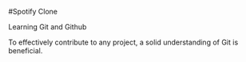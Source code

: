 #Spotify Clone

Learning Git and Github

To effectively contribute to any project, a solid understanding of Git is beneficial.
